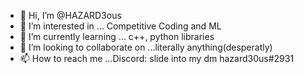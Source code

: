 - 👋 Hi, I’m @HAZARD3ous
- 👀 I’m interested in ... Competitive Coding and ML
- 🌱 I’m currently learning ... c++, python libraries
- 💞️ I’m looking to collaborate on ...literally anything(desperatly)
- 📫 How to reach me ...Discord: slide into my dm hazard30us#2931

<!---
HAZARD3ous/HAZARD3ous is a ✨ special ✨ repository because its `README.md` (this file) appears on your GitHub profile.
You can click the Preview link to take a look at your changes.
--->
